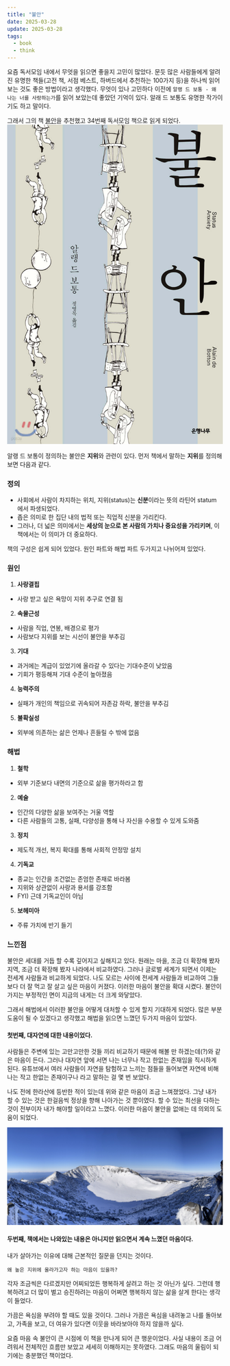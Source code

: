 ```yaml
---
title: "불안"
date: 2025-03-28
update: 2025-03-28
tags:
  - book
  - think
---
```


요즘 독서모임 내에서 무엇을 읽으면 좋을지 고민이 많았다.
문듯 많은 사람들에게 알려진 유명한 책들(고전 책, 서점 베스트, 하버드에서 추천하는 100가지 등)을 하나씩 읽어보는 것도 좋은 방법이라고 생각했다.
무엇이 있나 고민하다 이전에 `알랭 드 보통 - 왜 나는 너를 사랑하는가`를 읽어 보았는데 좋았던 기억이 있다.
알래 드 보통도 유명한 작가이기도 하고 말이다.

그래서 그의 책 [불안]((https://product.kyobobook.co.kr/detail/S000000828225))을 추천했고 34번째 독서모임 책으로 읽게 되었다.
![book](book.jpeg)

알랭 드 보통이 정의하는 불안은 **지위**와 관련이 있다.
먼저 책에서 말하는 **지위**를 정의해보면 다음과 같다.

### 정의

- 사회에서 사람이 차지하는 위치, 지위(status)는 **신분**이라는 뜻의 라틴어 statum 에서 파생되었다.
- 좁은 의미로 한 집단 내의 법적 또는 직업적 신분을 가리킨다.
- 그러나, 더 넓은 의미에서는 **세상의 눈으로 본 사람의 가치나 중요성을 가리키며**, 이 책에서는 이 의미가 더 중요하다.

책의 구성은 쉽게 되어 있었다.
원인 파트와 해법 파트 두가지고 나뉘어져 있었다.

### 원인

1. **사랑결핍**

- 사랑 받고 싶은 욕망이 지위 추구로 연결 됨

2. **속물근성**

- 사람을 직업, 연봉, 배경으로 평가
- 사람보다 지위를 보는 시선이 불안을 부추김

3. **기대**

- 과거에는 계급이 있었기에 올라갈 수 있다는 기대수준이 낮았음
- 기회가 평등해져 기대 수준이 높아졌음

4. **능력주의**

- 실패가 개인의 책임으로 귀속되어 자존감 하락, 불안을 부추김

5. **불확실성**

- 외부에 의존하는 삶은 언제나 흔들릴 수 밖에 없음

### 해법

1. **철학**

- 외부 기준보다 내면의 기준으로 삶을 평가하라고 함

2. **예술**

- 인간의 다양한 삶을 보여주는 거울 역할
- 다른 사람들의 고통, 실패, 다양성을 통해 나 자신을 수용할 수 있게 도와줌

3. **정치**

- 제도적 개선, 복지 확대를 통해 사회적 안정망 설치

4. **기독교**

- 종교는 인간을 조건없는 존엄한 존재로 바라봄
- 지위와 상관없이 사랑과 용서를 강조함
- FYI) 근데 기독교인이 아님

5. **보헤미아**

- 주류 가치에 반기 들기

### 느낀점

불안은 세대를 거듭 할 수록 깊어지고 싶해지고 있다.
원래는 마을, 조금 더 확장해 봤자 지역, 조금 더 확장해 봤자 나라에서 비교하였다.
그러나 글로벌 세계가 되면서 이제는 전세계 사람들과 비교하게 되었다.
나도 모르는 사이에 전세계 사람들과 비교하여 그들보다 더 잘 먹고 잘 살고 싶은 마음이 커졌다.
이러한 마음이 불안을 확대 시켰다.
불안이 가지는 부정적인 면이 지금의 내게는 더 크게 와닿았다.

그래서 해법에서 이러한 불안을 어떻게 대처할 수 있게 할지 기대하게 되었다.
많은 부분 도움이 될 수 있겠다고 생각했고 해법을 읽으면 느꼈던 두가지 마음이 있었다.

#### 첫번째, 대자연에 대한 내용이었다.

사람들은 주변에 있는 고만고만한 것들 끼리 비교하기 때문에 해볼 만 하겠는데(?)와 같은 마음이 든다.
그러나 대자연 앞에 서면 나는 너무나 작고 한없는 존재임을 직시하게 된다.
유튜브에서 여러 사람들이 자연을 탐험하고 느끼는 점들을 들어보면 자연에 비해 나는 작고 한없는 존재이구나 라고 말하는 걸 몇 번 보았다.

나도 전에 한라산에 등반한 적이 있는데 위와 같은 마음이 조금 느껴졌었다.
그냥 내가 할 수 있는 것은 한걸음씩 정상을 향해 나아가는 것 뿐이였다.
할 수 있는 최선을 다하는 것이 전부이자 내가 해야할 일이라고 느꼈다.
이러한 마음이 불안을 없애는 데 의외의 도움이 되었다.

![한라산 백록담](jeju.png)

#### 두번째, 책에서는 나와있는 내용은 아니지만 읽으면서 계속 느꼈던 마음이다.

내가 살아가는 이유에 대해 근본적인 질문을 던지는 것이다.

```
왜 높은 지위에 올라가고자 하는 마음이 있을까?
```

각자 조금씩은 다르겠지만 어찌되었든 행복하게 살려고 하는 것 아닌가 싶다.
그런데 행복하려고 더 많이 벌고 승진하려는 마음이 어쩌면 행복하지 않는 삶을 살게 한다는 생각이 들었다.

가끔은 욕심을 부려야 할 때도 있을 것이다.
그러나 가끔은 욕심을 내려놓고 나를 돌아보고, 가족을 보고, 더 여유가 있다면 이웃을 바라보아야 하지 않을까 싶다.

요즘 마음 속 불안이 큰 시점에 이 책을 만나게 되어 큰 행운이었다.
사실 내용이 조금 어려워서 전체적인 흐름만 보았고 세세히 이해하지는 못하였다.
그래도 마음의 울림이 되기에는 충분했던 책이었다.

